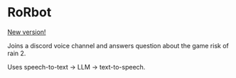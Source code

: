 # RoRbot

[New version!](https://github.com/floomby/discord-speech-bot-v2)

Joins a discord voice channel and answers question about the game risk of rain 2.

Uses speech-to-text -> LLM -> text-to-speech.
